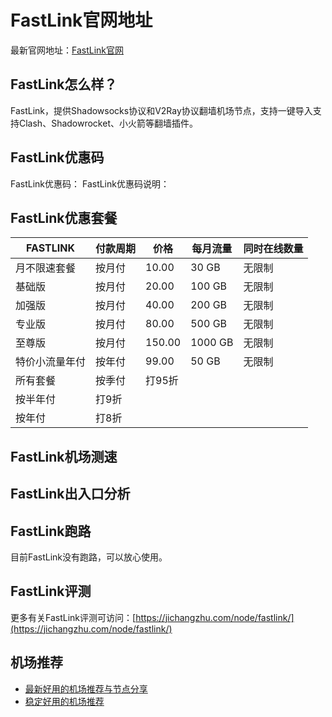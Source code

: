 # FastLink官网地址
最新官网地址：[FastLink官网](https://jcz.affxc.com/dageyun/)

## FastLink怎么样？
FastLink，提供Shadowsocks协议和V2Ray协议翻墙机场节点，支持一键导入支持Clash、Shadowrocket、小火箭等翻墙插件。

## FastLink优惠码
FastLink优惠码：
FastLink优惠码说明：

## FastLink优惠套餐

| FASTLINK | 付款周期 | 价格     | 每月流量    | 同时在线数量 |
|----------|------|--------|---------|--------|
| 月不限速套餐   | 按月付  | 10.00  | 30 GB   | 无限制    |
| 基础版      | 按月付  | 20.00  | 100 GB  | 无限制    |
| 加强版      | 按月付  | 40.00  | 200 GB  | 无限制    |
| 专业版      | 按月付  | 80.00  | 500 GB  | 无限制    |
| 至尊版      | 按月付  | 150.00 | 1000 GB | 无限制    |
| 特价小流量年付  | 按年付  | 99.00  | 50 GB   | 无限制    |
| 所有套餐     | 按季付  | 打95折   |         |        |
| 按半年付     | 打9折  |        |         |        |
| 按年付      | 打8折  |        |         |        |

## FastLink机场测速



## FastLink出入口分析



## FastLink跑路
目前FastLink没有跑路，可以放心使用。

## FastLink评测
更多有关FastLink评测可访问：[https://jichangzhu.com/node/fastlink/](https://jichangzhu.com/node/fastlink/)

## 机场推荐
 - [最新好用的机场推荐与节点分享](https://github.com/jichangzhu/JichangTuijian)
 - [稳定好用的机场推荐](https://jichangzhu.com/node/?utm_source=github&utm_medium=jichangzhu-details)
